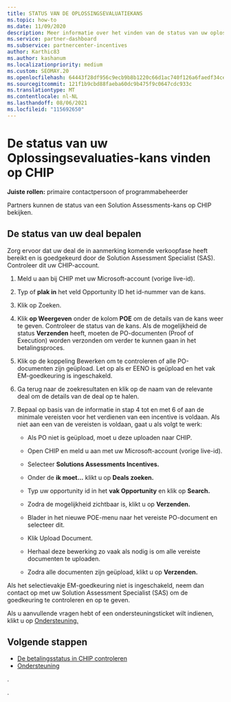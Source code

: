 ```yaml
---
title: STATUS VAN DE OPLOSSINGSEVALUATIEKANS
ms.topic: how-to
ms.date: 11/09/2020
description: Meer informatie over het vinden van de status van uw oplossingsevaluatiekans in het Channel Incentives Platform (CHIP).
ms.service: partner-dashboard
ms.subservice: partnercenter-incentives
author: Karthic83
ms.author: kashanum
ms.localizationpriority: medium
ms.custom: SEOMAY.20
ms.openlocfilehash: 64443f28df956c9ecb9b8b1220c66d1ac740f126a6faedf34ce7d5e9a3c4139e
ms.sourcegitcommit: 121f1b9cbd88faeba60dc9b475f9c0647cdc933c
ms.translationtype: MT
ms.contentlocale: nl-NL
ms.lasthandoff: 08/06/2021
ms.locfileid: "115692650"
---
```

# <a name="find-your-solution-assessments-opportunity-status-on-chip"></a>De status van uw Oplossingsevaluaties-kans vinden op CHIP

**Juiste rollen:** primaire contactpersoon of programmabeheerder

Partners kunnen de status van een Solution Assessments-kans op CHIP bekijken.

## <a name="determine-the-status-of-your-deal"></a>De status van uw deal bepalen

Zorg ervoor dat uw deal de in aanmerking komende verkoopfase heeft bereikt en is goedgekeurd door de Solution Assessment Specialist (SAS). Controleer dit uw CHIP-account.

1. Meld u aan bij CHIP met uw Microsoft-account (vorige live-id).
1. Typ of **plak in** het veld Opportunity ID het id-nummer van de kans.
3. Klik op Zoeken.

1. Klik **op Weergeven** onder de kolom **POE** om de details van de kans weer te geven. Controleer de status van de kans. Als de mogelijkheid de status **Verzenden** heeft, moeten de PO-documenten (Proof of Execution) worden verzonden om verder te kunnen gaan in het betalingsproces.
 
1. Klik op de koppeling Bewerken om te controleren of alle PO-documenten zijn geüpload. Let op als er EENO is geüpload en het vak EM-goedkeuring is ingeschakeld.
 
1. Ga terug naar de zoekresultaten en klik op de naam van de relevante deal om de details van de deal op te halen. 

1. Bepaal op basis van de informatie in stap 4 tot en met 6 of aan de minimale vereisten voor het verdienen van een incentive is voldaan. Als niet aan een van de vereisten is voldaan, gaat u als volgt te werk:
 
     - Als PO niet is geüpload, moet u deze uploaden naar CHIP.
 
     - Open CHIP en meld u aan met uw Microsoft-account (vorige live-id).
 
     - Selecteer **Solutions Assessments Incentives.**

     - Onder de **ik moet...** klikt u op **Deals zoeken.**

     - Typ uw opportunity id in het **vak Opportunity** en klik op **Search.**

     - Zodra de mogelijkheid zichtbaar is, klikt u op **Verzenden.**
  
     - Blader in het nieuwe POE-menu naar het vereiste PO-document en selecteer dit.

     - Klik Upload Document.

     - Herhaal deze bewerking zo vaak als nodig is om alle vereiste documenten te uploaden.

     - Zodra alle documenten zijn geüpload, klikt u op **Verzenden.**

Als het selectievakje EM-goedkeuring niet is ingeschakeld, neem dan contact op met uw Solution Assessment Specialist (SAS) om de goedkeuring te controleren en op te geven.
 
Als u aanvullende vragen hebt of een ondersteuningsticket wilt indienen, klikt u op [Ondersteuning.](report-problems-with-partner-center.md)

## <a name="next-steps"></a>Volgende stappen

- [De betalingsstatus in CHIP controleren](chip-payment-status.md)
- [Ondersteuning](report-problems-with-partner-center.md)

.




.





